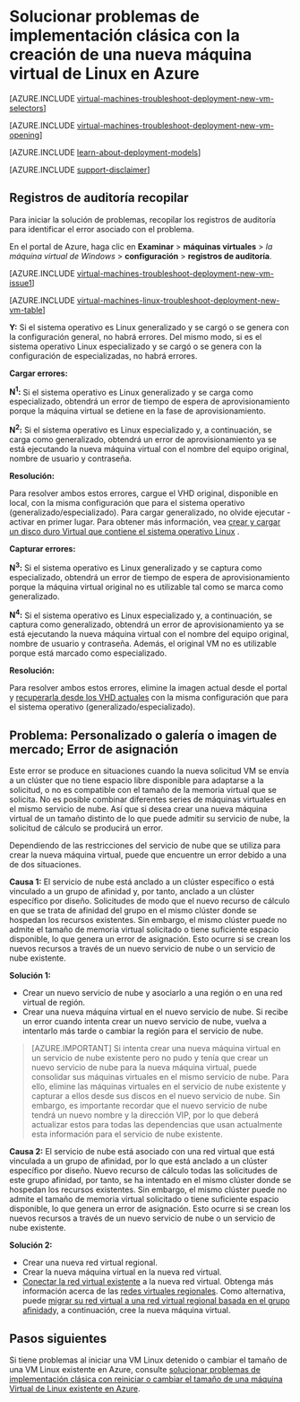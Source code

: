 <properties
   pageTitle="Solucionar problemas clásico de implementación de Linux VM | Microsoft Azure"
   description="Solucionar problemas de implementación clásica cuando se crea una nueva máquina virtual de Linux en Azure"
   services="virtual-machines-linux"
   documentationCenter=""
   authors="JiangChen79"
   manager="felixwu"
   editor=""
   tags="top-support-issue"/>

<tags
  ms.service="virtual-machines-linux"
  ms.workload="na"
  ms.tgt_pltfrm="vm-linux"
  ms.devlang="na"
  ms.topic="article"
  ms.date="09/06/2016"
  ms.author="cjiang"/>

# <a name="troubleshoot-classic-deployment-issues-with-creating-a-new-linux-virtual-machine-in-azure"></a>Solucionar problemas de implementación clásica con la creación de una nueva máquina virtual de Linux en Azure

[AZURE.INCLUDE [virtual-machines-troubleshoot-deployment-new-vm-selectors](../../includes/virtual-machines-linux-troubleshoot-deployment-new-vm-selectors-include.md)]

[AZURE.INCLUDE [virtual-machines-troubleshoot-deployment-new-vm-opening](../../includes/virtual-machines-troubleshoot-deployment-new-vm-opening-include.md)]

[AZURE.INCLUDE [learn-about-deployment-models](../../includes/learn-about-deployment-models-classic-include.md)]

[AZURE.INCLUDE [support-disclaimer](../../includes/support-disclaimer.md)]

## <a name="collect-audit-logs"></a>Registros de auditoría recopilar

Para iniciar la solución de problemas, recopilar los registros de auditoría para identificar el error asociado con el problema.

En el portal de Azure, haga clic en **Examinar** > **máquinas virtuales** > *la máquina virtual de Windows* > **configuración** > **registros de auditoría**.

[AZURE.INCLUDE [virtual-machines-troubleshoot-deployment-new-vm-issue1](../../includes/virtual-machines-troubleshoot-deployment-new-vm-issue1-include.md)]

[AZURE.INCLUDE [virtual-machines-linux-troubleshoot-deployment-new-vm-table](../../includes/virtual-machines-linux-troubleshoot-deployment-new-vm-table.md)]

**Y:** Si el sistema operativo es Linux generalizado y se cargó o se genera con la configuración general, no habrá errores. Del mismo modo, si es el sistema operativo Linux especializado y se cargó o se genera con la configuración de especializadas, no habrá errores.

**Cargar errores:**

**N<sup>1</sup>:** Si el sistema operativo es Linux generalizado y se carga como especializado, obtendrá un error de tiempo de espera de aprovisionamiento porque la máquina virtual se detiene en la fase de aprovisionamiento.

**N<sup>2</sup>:** Si el sistema operativo es Linux especializado y, a continuación, se carga como generalizado, obtendrá un error de aprovisionamiento ya se está ejecutando la nueva máquina virtual con el nombre del equipo original, nombre de usuario y contraseña.

**Resolución:**

Para resolver ambos estos errores, cargue el VHD original, disponible en local, con la misma configuración que para el sistema operativo (generalizado/especializado). Para cargar generalizado, no olvide ejecutar - activar en primer lugar. Para obtener más información, vea [crear y cargar un disco duro Virtual que contiene el sistema operativo Linux](virtual-machines-linux-classic-create-upload-vhd.md) .

**Capturar errores:**

**N<sup>3</sup>:** Si el sistema operativo es Linux generalizado y se captura como especializado, obtendrá un error de tiempo de espera de aprovisionamiento porque la máquina virtual original no es utilizable tal como se marca como generalizado.

**N<sup>4</sup>:** Si el sistema operativo es Linux especializado y, a continuación, se captura como generalizado, obtendrá un error de aprovisionamiento ya se está ejecutando la nueva máquina virtual con el nombre del equipo original, nombre de usuario y contraseña. Además, el original VM no es utilizable porque está marcado como especializado.

**Resolución:**

Para resolver ambos estos errores, elimine la imagen actual desde el portal y [recuperarla desde los VHD actuales](virtual-machines-linux-classic-capture-image.md) con la misma configuración que para el sistema operativo (generalizado/especializado).

## <a name="issue-custom-gallery-marketplace-image-allocation-failure"></a>Problema: Personalizado o galería o imagen de mercado; Error de asignación
Este error se produce en situaciones cuando la nueva solicitud VM se envía a un clúster que no tiene espacio libre disponible para adaptarse a la solicitud, o no es compatible con el tamaño de la memoria virtual que se solicita. No es posible combinar diferentes series de máquinas virtuales en el mismo servicio de nube. Así que si desea crear una nueva máquina virtual de un tamaño distinto de lo que puede admitir su servicio de nube, la solicitud de cálculo se producirá un error.

Dependiendo de las restricciones del servicio de nube que se utiliza para crear la nueva máquina virtual, puede que encuentre un error debido a una de dos situaciones.

**Causa 1:** El servicio de nube está anclado a un clúster específico o está vinculado a un grupo de afinidad y, por tanto, anclado a un clúster específico por diseño. Solicitudes de modo que el nuevo recurso de cálculo en que se trata de afinidad del grupo en el mismo clúster donde se hospedan los recursos existentes. Sin embargo, el mismo clúster puede no admite el tamaño de memoria virtual solicitado o tiene suficiente espacio disponible, lo que genera un error de asignación. Esto ocurre si se crean los nuevos recursos a través de un nuevo servicio de nube o un servicio de nube existente.

**Solución 1:**

- Crear un nuevo servicio de nube y asociarlo a una región o en una red virtual de región.
- Crear una nueva máquina virtual en el nuevo servicio de nube.
  Si recibe un error cuando intenta crear un nuevo servicio de nube, vuelva a intentarlo más tarde o cambiar la región para el servicio de nube.

> [AZURE.IMPORTANT] Si intenta crear una nueva máquina virtual en un servicio de nube existente pero no pudo y tenía que crear un nuevo servicio de nube para la nueva máquina virtual, puede consolidar sus máquinas virtuales en el mismo servicio de nube. Para ello, elimine las máquinas virtuales en el servicio de nube existente y capturar a ellos desde sus discos en el nuevo servicio de nube. Sin embargo, es importante recordar que el nuevo servicio de nube tendrá un nuevo nombre y la dirección VIP, por lo que deberá actualizar estos para todas las dependencias que usan actualmente esta información para el servicio de nube existente.

**Causa 2:** El servicio de nube está asociado con una red virtual que está vinculada a un grupo de afinidad, por lo que está anclado a un clúster específico por diseño. Nuevo recurso de cálculo todas las solicitudes de este grupo afinidad, por tanto, se ha intentado en el mismo clúster donde se hospedan los recursos existentes. Sin embargo, el mismo clúster puede no admite el tamaño de memoria virtual solicitado o tiene suficiente espacio disponible, lo que genera un error de asignación. Esto ocurre si se crean los nuevos recursos a través de un nuevo servicio de nube o un servicio de nube existente.

**Solución 2:**

- Crear una nueva red virtual regional.
- Crear la nueva máquina virtual en la nueva red virtual.
- [Conectar la red virtual existente](https://azure.microsoft.com/blog/vnet-to-vnet-connecting-virtual-networks-in-azure-across-different-regions/) a la nueva red virtual. Obtenga más información acerca de las [redes virtuales regionales](https://azure.microsoft.com/blog/2014/05/14/regional-virtual-networks/). Como alternativa, puede [migrar su red virtual a una red virtual regional basada en el grupo afinidad](https://azure.microsoft.com/blog/2014/11/26/migrating-existing-services-to-regional-scope/)y, a continuación, cree la nueva máquina virtual.

## <a name="next-steps"></a>Pasos siguientes
Si tiene problemas al iniciar una VM Linux detenido o cambiar el tamaño de una VM Linux existente en Azure, consulte [solucionar problemas de implementación clásica con reiniciar o cambiar el tamaño de una máquina Virtual de Linux existente en Azure](virtual-machines-linux-classic-restart-resize-error-troubleshooting.md).

